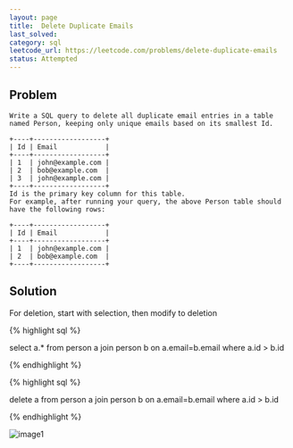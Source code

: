 ```yaml
---
layout: page
title:  Delete Duplicate Emails
last_solved: 
category: sql
leetcode_url: https://leetcode.com/problems/delete-duplicate-emails
status: Attempted
---
```


Problem
-------

```
Write a SQL query to delete all duplicate email entries in a table named Person, keeping only unique emails based on its smallest Id.

+----+------------------+
| Id | Email            |
+----+------------------+
| 1  | john@example.com |
| 2  | bob@example.com  |
| 3  | john@example.com |
+----+------------------+
Id is the primary key column for this table.
For example, after running your query, the above Person table should have the following rows:

+----+------------------+
| Id | Email            |
+----+------------------+
| 1  | john@example.com |
| 2  | bob@example.com  |
+----+------------------+

```

Solution
----------

For deletion, start with selection, then modify to deletion

{% highlight sql %}

select a.*
from person a join person b on a.email=b.email
where a.id > b.id

{% endhighlight %}

{% highlight sql %}

delete a
from person a join person b on a.email=b.email
where a.id > b.id

{% endhighlight %}


![image1]()